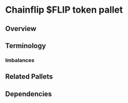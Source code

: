 # Chainflip $FLIP token pallet

## Overview

## Terminology

### Imbalances

## Related Pallets

## Dependencies
